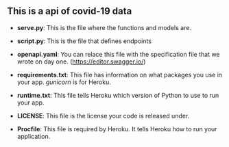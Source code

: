 ## This is a api of covid-19 data


* **serve.py**: This is the file where the functions and models are.

* **script.py**: This is the file that defines endpoints

* **openapi.yaml**: You can relace this file with the specification file that we wrote on day one. (https://editor.swagger.io/)

* **requirements.txt**: This file has information on what packages you use in your app. *gunicorn* is for Heroku.

* **runtime.txt**: This file tells Heroku which version of Python to use to run your app.

* **LICENSE**: This file is the license your code is released under. 

* **Procfile**: This file is required by Heroku. It tells Heroku how to run your application. 
